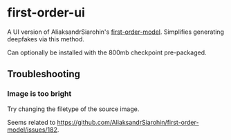 # first-order-ui
A UI version of AliaksandrSiarohin's [first-order-model](https://github.com/AliaksandrSiarohin/first-order-model). Simplifies generating deepfakes via this method.

Can optionally be installed with the 800mb checkpoint pre-packaged.

## Troubleshooting
### Image is too bright
Try changing the filetype of the source image.

Seems related to https://github.com/AliaksandrSiarohin/first-order-model/issues/182.